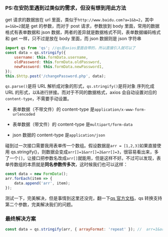 ### PS:在安防里遇到过类似的需求，但没有想到用此方法

get 请求的数据放在 url 里面，类似于`http://www.baidu.com?a=1&b=2`，其中`a=1&b=2`就是 get 的参数，而对于 post 请求，参数放到 body 里面，常用的数据格式有表单数据和 json 数据，两者的差异就是数据格式不同，表单数据编码格式和 get 一样，只不过是放在 body 里面，而 json 数据则是 json 字符串

```js
import qs from 'qs'; //qs是axios里面自带的，所以直接引入就可以了
const data = qs.stringify({
	username: this.formData.username,
	oldPassword: this.formData.oldPassword,
	newPassword: this.formData.newPassword1,
});
this.$http.post('/changePassword.php', data);
```

`qs.parse()`是将 URL 解析成对象的形式，`qs.stringify()`是将对象 序列化成 URL 的形式，以&进行拼接。而对于不同的数据格式，axios 会自动设置对应的`content-type`，不需要手动设置。

- 表单数据（不带文件）的 content-type 是`application/x-www-form-urlencoded`

- 表单数据（带文件）的 content-type 是`multipart/form-data`

- json 数据的 content-type 是`application/json`

碰到过一次接口需要我用表单传一个数组。假设数据是`arr = [1,2,3]`如果直接使用 qs.stringify()，则数据会变成`arr[]=1&arr[]=2&arr[]=3`，很容易看出来，多了一个`[]`，让接口把参数名改成`arr[]`就能用，但是这样不好。不过可以发现，表单传数组的本质就是**同名参数传多次**，这时候我们也可以这样：

```js
const data = new FormData();
arr.forEach(item => {
	data.append('arr', item);
});
```

测试一下，完美解决，但是事情到这里还没完，翻一下[qs 官方文档](https://link.juejin.im/?target=https%3A%2F%2Fwww.npmjs.com%2Fpackage%2Fqs)，qs 转换支持第二个参数，完美解决我们的问题。

### 最终解决方案

```js
const data = qs.stringify(arr, { arrayFormat: 'repeat' }); //  arr=1&arr=2&arr=3
```


